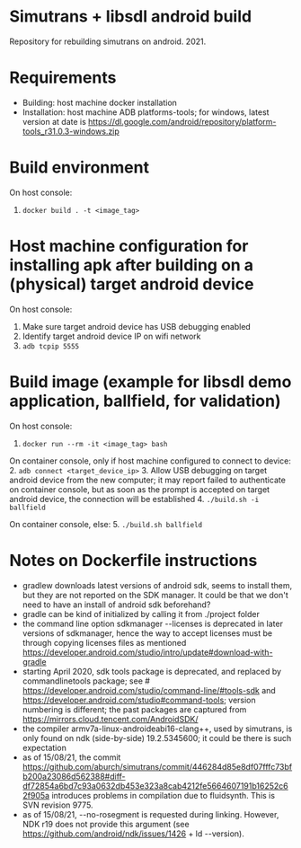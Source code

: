 # Simutrans + libsdl android build

Repository for rebuilding simutrans on android. 2021.


# Requirements

* Building: host machine docker installation
* Installation: host machine ADB platforms-tools; for windows, latest version at date is https://dl.google.com/android/repository/platform-tools_r31.0.3-windows.zip


# Build environment

On host console:
 1. ```docker build . -t <image_tag>```


# Host machine configuration for installing apk after building on a (physical) target android device

On host console:
 1. Make sure target android device has USB debugging enabled
 2. Identify target android device IP on wifi network
 3. ```adb tcpip 5555```


# Build image (example for libsdl demo application, ballfield, for validation)

On host console:
 1. ```docker run --rm -it <image_tag> bash```

On container console, only if host machine configured to connect to device:
 2. ```adb connect <target_device_ip>```
 3. Allow USB debugging on target android device from the new computer; it may report failed to authenticate on container console, but as soon as the prompt is accepted on target android device, the connection will be established
 4. ```./build.sh -i ballfield```

On container console, else:
 5. ```./build.sh ballfield```



# Notes on Dockerfile instructions

* gradlew downloads latest versions of android sdk, seems to install them, but they are not reported on the SDK manager. It could be that we don't need to have an install of android sdk beforehand?
* gradle can be kind of initialized by calling it from ./project folder
* the command line option sdkmanager --licenses is deprecated in later versions of sdkmanager, hence the way to accept licenses must be through copying licenses files as mentioned https://developer.android.com/studio/intro/update#download-with-gradle
* starting April 2020, sdk tools package is deprecated, and replaced by commandlinetools package; see # https://developer.android.com/studio/command-line/#tools-sdk and https://developer.android.com/studio#command-tools; version numbering is different; the past packages are captured from https://mirrors.cloud.tencent.com/AndroidSDK/
* the compiler armv7a-linux-androideabi16-clang++, used by simutrans, is only found on ndk (side-by-side) 19.2.5345600; it could be there is such expectation
* as of 15/08/21, the commit https://github.com/aburch/simutrans/commit/446284d85e8df07fffc73bfb200a23086d562388#diff-df72854a6bd7c93a0632db453e323a8cab4212fe5664607191b16252c62f905a introduces problems in compilation due to fluidsynth. This is SVN revision 9775.
* as of 15/08/21, --no-rosegment is requested during linking. However, NDK r19 does not provide this argument (see https://github.com/android/ndk/issues/1426 + ld --version).

